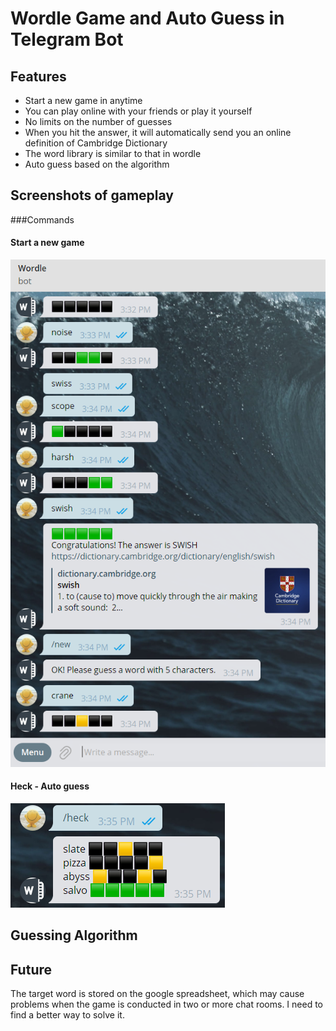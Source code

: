 #  Wordle Game and Auto Guess in Telegram Bot

## Features
* Start a new game in anytime
* You can play online with your friends or play it yourself
* No limits on the number of guesses
* When you hit the answer, it will automatically send you an online definition of Cambridge Dictionary
* The word library is similar to that in wordle
* Auto guess based on the algorithm 

## Screenshots of gameplay
###Commands
#### Start a new game
![](gameplay.png)
#### Heck - Auto guess
![](heck.png)

## Guessing Algorithm


## Future
The target word is stored on the google spreadsheet, which may cause problems when the game is conducted in two or more chat rooms. I need to find a better way to solve it.
